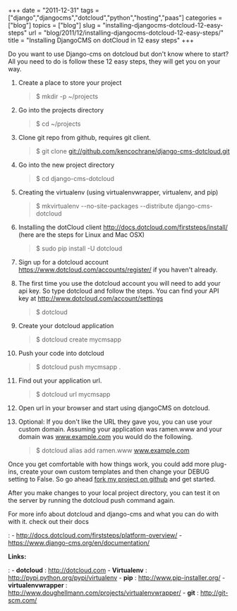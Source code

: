 +++
date = "2011-12-31"
tags = ["django","djangocms","dotcloud","python","hosting","paas"]
categories = ["blog"]
topics = ["blog"]
slug = "installing-djangocms-dotcloud-12-easy-steps"
url = "blog/2011/12/installing-djangocms-dotcloud-12-easy-steps/"
title = "Installing DjangoCMS on dotCloud in 12 easy steps"
+++

Do you want to use Django-cms on dotcloud but don't know where to start?
All you need to do is follow these 12 easy steps, they will get you on
your way.

1.  Create a place to store your project

    > \$ mkdir -p \~/projects

2.  Go into the projects directory

    > \$ cd \~/projects

3.  Clone git repo from github, requires git client.

    > \$ git clone
    > <git://github.com/kencochrane/django-cms-dotcloud.git>

4.  Go into the new project directory

    > \$ cd django-cms-dotcloud

5.  Creating the virtualenv (using virtualenvwrapper, virtualenv,
    and pip)

    > \$ mkvirtualenv --no-site-packages --distribute
    > django-cms-dotcloud

6.  Installing the dotCloud client
    <http://docs.dotcloud.com/firststeps/install/> (here are the steps
    for Linux and Mac OSX)

    > \$ sudo pip install -U dotcloud

7.  Sign up for a dotcloud account
    <https://www.dotcloud.com/accounts/register/> if you
    haven't already.
8.  The first time you use the dotcloud account you will need to add
    your api key. So type dotcloud and follow the steps. You can find
    your API key at <http://www.dotcloud.com/account/settings>

    > \$ dotcloud

9.  Create your dotcloud application

    > \$ dotcloud create mycmsapp

10. Push your code into dotcloud

    > \$ dotcloud push mycmsapp .

11. Find out your application url.

    > \$ dotcloud url mycmsapp

12. Open url in your browser and start using djangoCMS on dotcloud.
13. Optional: If you don't like the URL they gave you, you can use your
    custom domain. Assuming your application was ramen.www and your
    domain was www.example.com you would do the following.

    > \$ dotcloud alias add ramen.www www.example.com

Once you get comfortable with how things work, you could add more
plug-ins, create your own custom templates and then change your DEBUG
setting to False. So go ahead [fork my project on
github](https://github.com/kencochrane/django-cms-dotcloud/fork) and get
started.

After you make changes to your local project directory, you can test it
on the server by running the dotcloud push command again.

For more info about dotcloud and django-cms and what you can do with with it. check out their docs

:   -   <http://docs.dotcloud.com/firststeps/platform-overview/>
    -   <https://www.django-cms.org/en/documentation/>

**Links:**

:   -   **dotcloud** : <http://dotcloud.com>
    -   **Virtualenv** : <http://pypi.python.org/pypi/virtualenv>
    -   **pip** : <http://www.pip-installer.org/>
    -   **virtualenvwrapper** :
        <http://www.doughellmann.com/projects/virtualenvwrapper/>
    -   **git** : <http://git-scm.com/>
